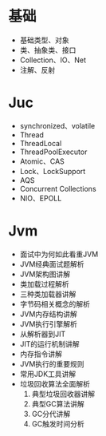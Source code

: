 # 基础

* 基础类型、对象
* 类、抽象类、接口
* Collection、IO、Net
* 注解、反射

# Juc

* synchronized、volatile
* Thread
* ThreadLocal
* ThreadPoolExecutor
* Atomic、CAS
* Lock、LockSupport
* AQS
* Concurrent Collections
* NIO、EPOLL

# Jvm

- 面试中为何如此看重JVM
- JVM经典面试题解析
- JVM架构图讲解
- 类加载过程解析
- 三种类加载器讲解
- 字节码相关概念的解析
- JVM内存结构讲解
- JVM执行引擎解析
- 从解析器到JIT
- JIT的运行机制讲解
- 内存指令讲解
- JVM执行的重要规则
- 常用JDK工具讲解
- 垃圾回收算法全面解析
  1. 典型垃圾回收器讲解
  2. 典型GC算法讲解
  3. GC分代讲解
  4. GC触发时间分析